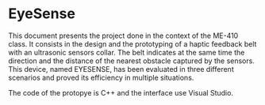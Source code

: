 # EyeSense
This document presents the project done in the context of the ME-410 class. It consists in the design and the prototyping of a haptic feedback belt with an ultrasonic sensors collar. The belt indicates at the same time the direction and the distance of the nearest obstacle captured by the sensors. This device, named EYESENSE, has been evaluated in three different scenarios and proved its efficiency in multiple situations.

The code of the protopye is C++ and the interface use Visual Studio.
